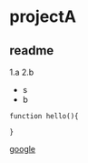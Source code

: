 # projectA
## readme
1.a
2.b
- s
- b

```
function hello(){

}
```
[google](https://www.google.com)
